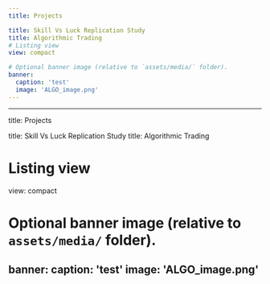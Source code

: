 ```yaml
---
title: Projects

title: Skill Vs Luck Replication Study
title: Algorithmic Trading
# Listing view
view: compact

# Optional banner image (relative to `assets/media/` folder).
banner:
  caption: 'test'
  image: 'ALGO_image.png'
---
```

---
title: Projects

title: Skill Vs Luck Replication Study
title: Algorithmic Trading
# Listing view
view: compact

# Optional banner image (relative to `assets/media/` folder).
banner:
  caption: 'test'
  image: 'ALGO_image.png'
---
